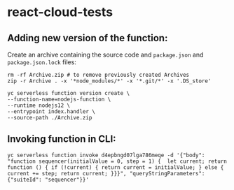 # react-cloud-tests

## Adding new version of the function:

Create an archive containing the source code and `package.json` and `package.json.lock` files:

```
rm -rf Archive.zip # to remove previously created Archives
zip -r Archive . -x '*node_modules/*' -x '*.git/*' -x '.DS_store'
```



```
yc serverless function version create \
--function-name=nodejs-function \
--runtime nodejs12 \
--entrypoint index.handler \
--source-path ./Archive.zip
```

## Invoking function in CLI: 

```
yc serverless function invoke d4epbngd07lga786meqe -d '{"body": "function sequencer(initialValue = 0, step = 1) {  let current; return function () { if (!current) { return current = initialValue; } else { current += step; return current; }}}", "queryStringParameters": {"suiteId": "sequencer"}}'
```
